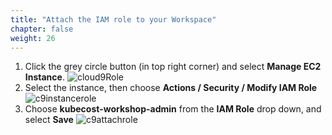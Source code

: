 ```yaml
---
title: "Attach the IAM role to your Workspace"
chapter: false
weight: 26
---
```


1. Click the grey circle button (in top right corner) and select **Manage EC2 Instance**.
![cloud9Role](/images/prerequisites/cloud9-role.png)
1. Select the instance, then choose **Actions / Security / Modify IAM Role**
![c9instancerole](/images/prerequisites/c9instancerole.png)
1. Choose **kubecost-workshop-admin** from the **IAM Role** drop down, and select **Save**
![c9attachrole](/images/prerequisites/c9attachrole.png)
